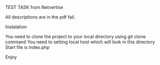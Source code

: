 TEST TASK from Netvertise

All descriptions are in the pdf fail.

Instalation

You need to clone the project to your local directory using git clone command
You need to setting local host which will look in this directory
Start file is index.php

Enjoy
